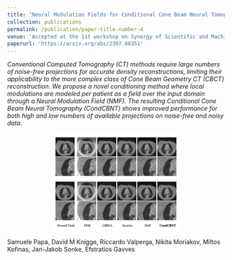 ```yaml
---
title: "Neural Modulation Fields for Conditional Cone Beam Neural Tomography"
collection: publications
permalink: /publication/paper-title-number-4
venue: 'Accepted at the 1st workshop on Synergy of Scientific and Machine Learning Modeling, SynS & ML ICML.'
paperurl: 'https://arxiv.org/abs/2307.08351'
---
```


*Conventional Computed Tomography (CT) methods require large numbers of noise-free projections for accurate density reconstructions, limiting their applicability to the more complex class of Cone Beam Geometry CT (CBCT) reconstruction. We propose a novel conditioning method where local modulations are modeled per patient as a field over the input domain through a Neural Modulation Field (NMF). The resulting Conditional Cone Beam Neural Tomography (CondCBNT) shows improved performance for both high and low numbers of available projections on noise-free and noisy data.*

<p align="center">
  <img src="cbct.png" width="300"/>
</p>

Samuele Papa, David M Knigge, Riccardo Valperga, Nikita Moriakov, Miltos Kofinas, Jan-Jakob Sonke, Efstratios Gavves


